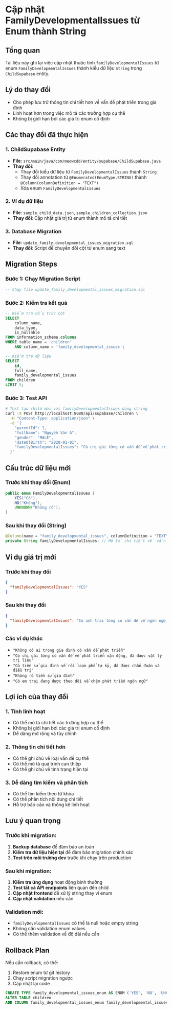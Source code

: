 # Cập nhật FamilyDevelopmentalIssues từ Enum thành String

## Tổng quan
Tài liệu này ghi lại việc cập nhật thuộc tính `familyDevelopmentalIssues` từ enum `FamilyDevelopmentalIssues` thành kiểu dữ liệu `String` trong `ChildSupabase` entity.

## Lý do thay đổi
- Cho phép lưu trữ thông tin chi tiết hơn về vấn đề phát triển trong gia đình
- Linh hoạt hơn trong việc mô tả các trường hợp cụ thể
- Không bị giới hạn bởi các giá trị enum cố định

## Các thay đổi đã thực hiện

### 1. ChildSupabase Entity
- **File**: `src/main/java/com/meowcdd/entity/supabase/ChildSupabase.java`
- **Thay đổi**:
  - Thay đổi kiểu dữ liệu từ `FamilyDevelopmentalIssues` thành `String`
  - Thay đổi annotation từ `@Enumerated(EnumType.STRING)` thành `@Column(columnDefinition = "TEXT")`
  - Xóa enum `FamilyDevelopmentalIssues`

### 2. Ví dụ dữ liệu
- **File**: `sample_child_data.json`, `sample_children_collection.json`
- **Thay đổi**: Cập nhật giá trị từ enum thành mô tả chi tiết

### 3. Database Migration
- **File**: `update_family_developmental_issues_migration.sql`
- **Thay đổi**: Script để chuyển đổi cột từ enum sang text

## Migration Steps

### Bước 1: Chạy Migration Script
```sql
-- Chạy file update_family_developmental_issues_migration.sql
```

### Bước 2: Kiểm tra kết quả
```sql
-- Kiểm tra cấu trúc cột
SELECT 
    column_name, 
    data_type, 
    is_nullable
FROM information_schema.columns 
WHERE table_name = 'children' 
    AND column_name = 'family_developmental_issues';

-- Kiểm tra dữ liệu
SELECT 
    id, 
    full_name, 
    family_developmental_issues 
FROM children 
LIMIT 5;
```

### Bước 3: Test API
```bash
# Test tạo child mới với familyDevelopmentalIssues dạng string
curl -X POST http://localhost:8080/api/supabase/children \
  -H "Content-Type: application/json" \
  -d '{
    "parentId": 1,
    "fullName": "Nguyễn Văn A",
    "gender": "MALE",
    "dateOfBirth": "2020-01-01",
    "familyDevelopmentalIssues": "Có chị gái từng có vấn đề về phát triển ngôn ngữ, đã được can thiệp sớm và hiện tại đã cải thiện tốt"
  }'
```

## Cấu trúc dữ liệu mới

### Trước khi thay đổi (Enum)
```java
public enum FamilyDevelopmentalIssues {
    YES("Có"),
    NO("Không"),
    UNKNOWN("Không rõ");
}
```

### Sau khi thay đổi (String)
```java
@Column(name = "family_developmental_issues", columnDefinition = "TEXT")
private String familyDevelopmentalIssues; // Mô tả chi tiết về vấn đề phát triển trong gia đình
```

## Ví dụ giá trị mới

### Trước khi thay đổi
```json
{
  "familyDevelopmentalIssues": "YES"
}
```

### Sau khi thay đổi
```json
{
  "familyDevelopmentalIssues": "Có anh trai từng có vấn đề về ngôn ngữ, đã được can thiệp sớm"
}
```

### Các ví dụ khác
- `"Không có ai trong gia đình có vấn đề phát triển"`
- `"Có chị gái từng có vấn đề về phát triển vận động, đã được vật lý trị liệu"`
- `"Có tiền sử gia đình về rối loạn phổ tự kỷ, đã được chẩn đoán và điều trị"`
- `"Không rõ tiền sử gia đình"`
- `"Có em trai đang được theo dõi về chậm phát triển ngôn ngữ"`

## Lợi ích của thay đổi

### 1. Tính linh hoạt
- Có thể mô tả chi tiết các trường hợp cụ thể
- Không bị giới hạn bởi các giá trị enum cố định
- Dễ dàng mở rộng và tùy chỉnh

### 2. Thông tin chi tiết hơn
- Có thể ghi chú về loại vấn đề cụ thể
- Có thể mô tả quá trình can thiệp
- Có thể ghi chú về tình trạng hiện tại

### 3. Dễ dàng tìm kiếm và phân tích
- Có thể tìm kiếm theo từ khóa
- Có thể phân tích nội dung chi tiết
- Hỗ trợ báo cáo và thống kê linh hoạt

## Lưu ý quan trọng

### Trước khi migration:
1. **Backup database** để đảm bảo an toàn
2. **Kiểm tra dữ liệu hiện tại** để đảm bảo migration chính xác
3. **Test trên môi trường dev** trước khi chạy trên production

### Sau khi migration:
1. **Kiểm tra ứng dụng** hoạt động bình thường
2. **Test tất cả API endpoints** liên quan đến child
3. **Cập nhật frontend** để xử lý string thay vì enum
4. **Cập nhật validation** nếu cần
### Validation mới:
- `familyDevelopmentalIssues` có thể là null hoặc empty string
- Không cần validation enum values
- Có thể thêm validation về độ dài nếu cần
## Rollback Plan
Nếu cần rollback, có thể:
1. Restore enum từ git history
2. Chạy script migration ngược
3. Cập nhật lại code
```sql
CREATE TYPE family_developmental_issues_enum AS ENUM ('YES', 'NO', 'UNKNOWN');
ALTER TABLE children 
ADD COLUMN family_developmental_issues_enum family_developmental_issues_enum;
```
